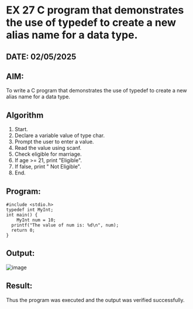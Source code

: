 # EX 27 C program that demonstrates the use of typedef to create a new alias name for a data type.
## DATE: 02/05/2025
## AIM:
To write a C program that demonstrates the use of typedef to create a new alias name for a data type.

## Algorithm
1. Start. 
2. Declare a variable value of type char. 
3. Prompt the user to enter a value. 
4. Read the value using scanf. 
5. Check eligible for marriage. 
6. If age >= 21, print "Eligible". 
7. If false, print " Not Eligible". 
8. End.   

## Program:
```
#include <stdio.h> 
typedef int MyInt; 
int main() { 
    MyInt num = 10; 
  printf("The value of num is: %d\n", num); 
  return 0; 
}
```

## Output:
![image](https://github.com/user-attachments/assets/66c26837-0c35-4709-a1fa-9cad71ee2532)



## Result:
Thus the program was executed and the output was verified successfully.
